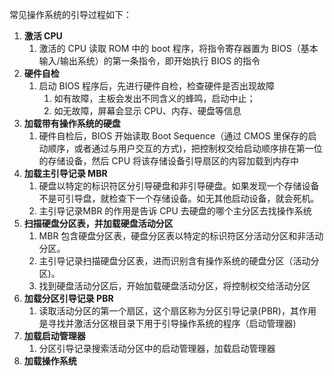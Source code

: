 常见操作系统的引导过程如下：
1. **激活 CPU**
	1. 激活的 CPU 读取 ROM 中的 boot 程序，将指令寄存器置为 BIOS（基本输入/输出系统）的第一条指令，即开始执行 BIOS 的指令
2. **硬件自检**
	1. 启动 BIOS 程序后，先进行硬件自检，检查硬件是否出现故障
		1. 如有故障，主板会发出不同含义的蜂鸣，启动中止；
		2. 如无故障，屏幕会显示 CPU、内存、硬盘等信息
3. **加载带有操作系统的硬盘**
	1. 硬件自检后，BIOS 开始读取 Boot Sequence（通过 CMOS 里保存的启动顺序，或者通过与用户交互的方式)，把控制权交给启动顺序排在第一位的存储设备，然后 CPU 将该存储设备引导扇区的内容加载到内存中
4. **加载主引导记录 MBR**
	1. 硬盘以特定的标识符区分引导硬盘和非引导硬盘。如果发现一个存储设备不是可引导盘，就检查下一个存储设备。如无其他启动设备，就会死机。
	2. 主引导记录MBR 的作用是告诉 CPU 去硬盘的哪个主分区去找操作系统
5. **扫描硬盘分区表，并加载硬盘活动分区**
	1. MBR 包含硬盘分区表，硬盘分区表以特定的标识符区分活动分区和非活动分区。
	2. 主引导记录扫描硬盘分区表，进而识别含有操作系统的硬盘分区（活动分区)。
	3. 找到硬盘活动分区后，开始加载硬盘活动分区，将控制权交给活动分区
6. **加载分区引导记录 PBR**
	1. 读取活动分区的第一个扇区，这个扇区称为分区引导记录(PBR)，其作用是寻找并激活分区根目录下用于引导操作系统的程序（启动管理器)
7. **加载启动管理器**
	1. 分区引导记录搜索活动分区中的启动管理器，加载启动管理器
8. **加载操作系统**